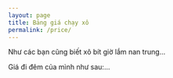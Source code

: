 ```yaml
---
layout: page
title: Bảng giá chạy xô
permalink: /price/
---
```


Như các bạn cũng biết xô bít giờ lắm nan trung... 

Giá đi đêm của mình như sau:...